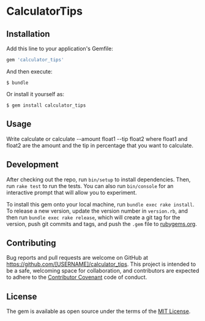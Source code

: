 # CalculatorTips

## Installation

Add this line to your application's Gemfile:

```ruby
gem 'calculator_tips'
```

And then execute:

    $ bundle

Or install it yourself as:

    $ gem install calculator_tips

## Usage

Write calculate or calculate --amount float1 --tip float2   where float1 and float2 are the amount and the tip in percentage that you want to calculate.  

## Development

After checking out the repo, run `bin/setup` to install dependencies. Then, run `rake test` to run the tests. You can also run `bin/console` for an interactive prompt that will allow you to experiment.

To install this gem onto your local machine, run `bundle exec rake install`. To release a new version, update the version number in `version.rb`, and then run `bundle exec rake release`, which will create a git tag for the version, push git commits and tags, and push the `.gem` file to [rubygems.org](https://rubygems.org).

## Contributing

Bug reports and pull requests are welcome on GitHub at https://github.com/[USERNAME]/calculator_tips. This project is intended to be a safe, welcoming space for collaboration, and contributors are expected to adhere to the [Contributor Covenant](http://contributor-covenant.org) code of conduct.


## License

The gem is available as open source under the terms of the [MIT License](http://opensource.org/licenses/MIT).

